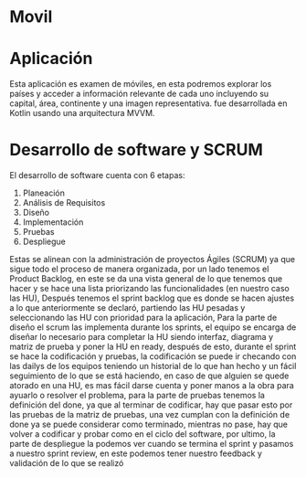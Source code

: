 # Movil
# Aplicación 
Esta aplicación es examen de móviles, en esta podremos explorar los países y acceder a información relevante de cada uno incluyendo su capital, área, continente y una imagen representativa. fue desarrollada en Kotlin usando una arquitectura MVVM.

# Desarrollo de software y SCRUM
El desarrollo de software cuenta con 6 etapas:
1. Planeación
2. Análisis de Requisitos
3. Diseño
4. Implementación 
5. Pruebas
6. Despliegue

Estas se alinean con la administración de proyectos Ágiles (SCRUM) ya que sigue todo el proceso de manera organizada, por un lado tenemos el Product Backlog, en este se da una vista general de lo que tenemos que hacer y se hace una lista priorizando las funcionalidades (en nuestro caso las HU), Después tenemos el sprint backlog que es donde se hacen ajustes a lo que anteriormente se declaró, partiendo las HU pesadas y seleccionando las HU con prioridad para la aplicación, Para la parte de diseño el scrum las implementa durante los sprints, el equipo se encarga de diseñar lo necesario para completar la HU siendo interfaz, diagrama y matriz de prueba y poner la HU en ready, después de esto, durante el sprint se hace la codificación y pruebas, la codificación se puede ir checando con las dailys de los equipos teniendo un historial de lo que han hecho y un fácil seguimiento de lo que se está haciendo, en caso de que alguien se quede atorado en una HU, es mas fácil darse cuenta y poner manos a la obra para ayuarlo o resolver el problema, para la parte de pruebas tenemos la definición del done, ya que al terminar de codificar, hay que pasar esto por las pruebas de la matriz de pruebas, una vez cumplan con la definición de done ya se puede considerar como terminado, mientras no pase, hay que volver a codificar y probar como en el ciclo del software, por ultimo, la parte de despliegue la podemos ver cuando se termina el sprint y pasamos a nuestro sprint review, en este podemos tener nuestro feedback y validación de lo que se realizó 
